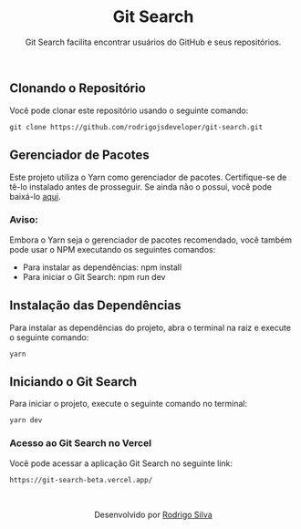 <div align="center">
<h1>Git Search</h1>

<p>Git Search facilita encontrar usuários do GitHub e seus repositórios.</p>
</div>
<br />

## Clonando o Repositório

Você pode clonar este repositório usando o seguinte comando:

```
git clone https://github.com/rodrigojsdeveloper/git-search.git
```

## Gerenciador de Pacotes

Este projeto utiliza o Yarn como gerenciador de pacotes. Certifique-se de tê-lo instalado antes de prosseguir. Se ainda não o possui, você pode baixá-lo <a href="https://classic.yarnpkg.com/lang/en/docs/install">aqui</a>.

### Aviso:

Embora o Yarn seja o gerenciador de pacotes recomendado, você também pode usar o NPM executando os seguintes comandos:

- Para instalar as dependências: npm install
- Para iniciar o Git Search: npm run dev

## Instalação das Dependências

Para instalar as dependências do projeto, abra o terminal na raiz e execute o seguinte comando:

```
yarn
```

## Iniciando o Git Search

Para iniciar o projeto, execute o seguinte comando no terminal:

```
yarn dev
```

### Acesso ao Git Search no Vercel

Você pode acessar a aplicação Git Search no seguinte link:

```
https://git-search-beta.vercel.app/
```

<br/>
<p align="center">Desenvolvido por <a href="https://www.linkedin.com/in/rodrigo-de-jesus-silva/">Rodrigo Silva</a>
</p>
